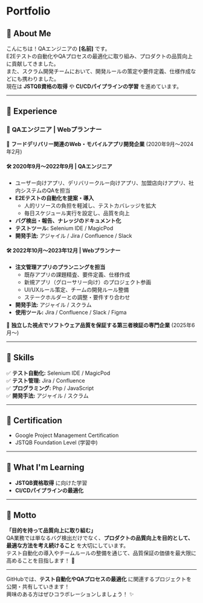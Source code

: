 # Portfolio

## 👋 About Me
こんにちは！QAエンジニアの **[名前]** です。  
E2Eテストの自動化やQAプロセスの最適化に取り組み、プロダクトの品質向上に貢献してきました。  
また、スクラム開発チームにおいて、開発ルールの策定や要件定義、仕様作成などにも携わりました。  
現在は **JSTQB資格の取得** や **CI/CDパイプラインの学習** を進めています。  

---

## 💼 Experience

### 🏢 **QAエンジニア | Webプランナー**
📍 **フードデリバリー関連のWeb・モバイルアプリ開発企業** (2020年9月〜2024年2月)  

#### **🛠 2020年9月〜2022年9月 | QAエンジニア**
- ユーザー向けアプリ、デリバリークルー向けアプリ、加盟店向けアプリ、社内システムのQAを担当
- **E2Eテストの自動化を提案・導入**
  - 人的リソースの負担を軽減し、テストカバレッジを拡大
  - 毎日スケジュール実行を設定し、品質を向上
- **バグ検出・報告、ナレッジのドキュメント化**
- **テストツール:** Selenium IDE / MagicPod  
- **開発手法:** アジャイル / Jira / Confluence / Slack  

#### **🛠 2022年10月〜2023年12月 | Webプランナー**
- **注文管理アプリのプランニングを担当**
  - 既存アプリの課題精査、要件定義、仕様作成
  - 新規アプリ（グローサリー向け）のプロジェクト参画
  - UI/UXルール策定、チームの開発ルール整備
  - ステークホルダーとの調整・要件すり合わせ
- **開発手法:** アジャイル / スクラム  
- **使用ツール:** Jira / Confluence / Slack / Figma

📍 **独立した視点でソフトウェア品質を保証する第三者検証の専門企業** (2025年6月〜)  

---

## 🔧 Skills
✅ **テスト自動化:** Selenium IDE / MagicPod  
✅ **テスト管理:** Jira / Confluence  
✅ **プログラミング:** Php / JavaScript  
✅ **開発手法:** アジャイル / スクラム  

---

## 📜 Certification
- Google Project Management Certification  
- JSTQB Foundation Level (学習中)  

---

## 🎯 What I'm Learning
- **JSTQB資格取得** に向けた学習  
- **CI/CDパイプラインの最適化**  

---

## 🌱 Motto
**「目的を持って品質向上に取り組む」**  
QA業務では単なるバグ検出だけでなく、**プロダクトの品質向上を目的として、最適な方法を考え続けること** を大切にしています。  
テスト自動化の導入やチームルールの整備を通じて、品質保証の価値を最大限に高めることを目指します！ 🚀  

---

GitHubでは、**テスト自動化やQAプロセスの最適化** に関連するプロジェクトを公開・共有していきます！  
興味のある方はぜひコラボレーションしましょう！ ✨
